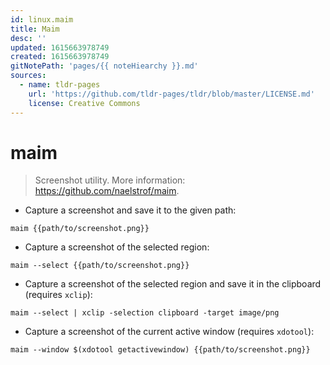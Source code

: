 ```yaml
---
id: linux.maim
title: Maim
desc: ''
updated: 1615663978749
created: 1615663978749
gitNotePath: 'pages/{{ noteHiearchy }}.md'
sources:
  - name: tldr-pages
    url: 'https://github.com/tldr-pages/tldr/blob/master/LICENSE.md'
    license: Creative Commons
---
```

# maim

> Screenshot utility.
> More information: <https://github.com/naelstrof/maim>.

- Capture a screenshot and save it to the given path:

`maim {{path/to/screenshot.png}}`

- Capture a screenshot of the selected region:

`maim --select {{path/to/screenshot.png}}`

- Capture a screenshot of the selected region and save it in the clipboard (requires `xclip`):

`maim --select | xclip -selection clipboard -target image/png`

- Capture a screenshot of the current active window (requires `xdotool`):

`maim --window $(xdotool getactivewindow) {{path/to/screenshot.png}}`


